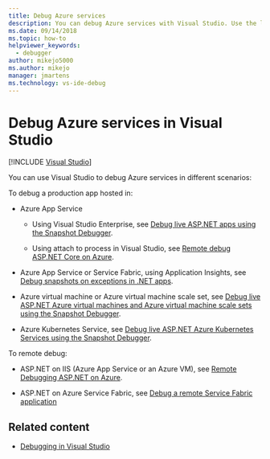 ```yaml
---
title: Debug Azure services
description: You can debug Azure services with Visual Studio. Use the links in this article to learn about the various ways to do this. 
ms.date: 09/14/2018
ms.topic: how-to
helpviewer_keywords: 
  - debugger
author: mikejo5000
ms.author: mikejo
manager: jmartens
ms.technology: vs-ide-debug
---
```

# Debug Azure services in Visual Studio

 [!INCLUDE [Visual Studio](~/includes/applies-to-version/vs-windows-only.md)]

You can use Visual Studio to debug Azure services in different scenarios:

To debug a production app hosted in:

- Azure App Service

  - Using Visual Studio Enterprise, see [Debug live ASP.NET apps using the Snapshot Debugger](../debugger/debug-live-azure-applications.md).

  - Using attach to process in Visual Studio, see [Remote debug ASP.NET Core on Azure](../debugger/remote-debugging-azure-app-service.md).

- Azure App Service or Service Fabric, using Application Insights, see [Debug snapshots on exceptions in .NET apps](/azure/application-insights/app-insights-snapshot-debugger).

- Azure virtual machine or Azure virtual machine scale set, see [Debug live ASP.NET Azure virtual machines and Azure virtual machine scale sets using the Snapshot Debugger](../debugger/debug-live-azure-virtual-machines.md).

- Azure Kubernetes Service, see [Debug live ASP.NET Azure Kubernetes Services using the Snapshot Debugger](../debugger/debug-live-azure-kubernetes.md).

To remote debug:

- ASP.NET on IIS (Azure App Service or an Azure VM), see [Remote Debugging ASP.NET on Azure](remote-debugging-azure.md).

- ASP.NET on Azure Service Fabric, see [Debug a remote Service Fabric application](/azure/service-fabric/service-fabric-debugging-your-application#debug-a-remote-service-fabric-application)

## Related content

- [Debugging in Visual Studio](../debugger/index.yml)
